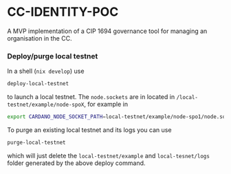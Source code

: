 # CC-IDENTITY-POC
A MVP implementation of a CIP 1694 governance tool for managing an organisation in the CC.

### Deploy/purge local testnet
In a shell (`nix develop`) use
```bash
deploy-local-testnet
```
to launch a local testnet. The `node.sockets` are in located in `/local-testnet/example/node-spoX`, for example in
```bash
export CARDANO_NODE_SOCKET_PATH=local-testnet/example/node-spo1/node.sock
```
To purge an existing local testnet and its logs you can use
```bash
purge-local-testnet
```
which will just delete the `local-testnet/example` and `local-tesnet/logs` folder generated by the above deploy command.